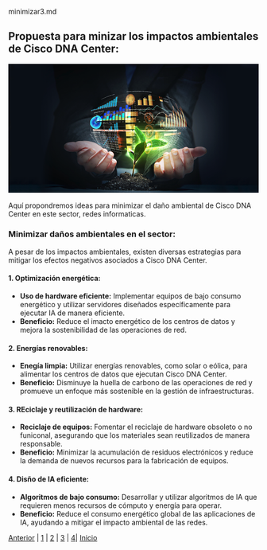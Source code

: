 minimizar3.md
## Propuesta para minizar los impactos ambientales de Cisco DNA Center:
![alt text](../../Imagenes/1250668.png)

Aquí propondremos ideas para minimizar el daño ambiental de Cisco DNA Center en este sector, redes informaticas.

### Minimizar daños ambientales en el sector:
A pesar de los impactos ambientales, existen diversas estrategias para mitigar los efectos negativos asociados a Cisco DNA Center.

#### 1. Optimización energética:
- **Uso de hardware eficiente:** Implementar equipos de bajo consumo energético y utilizar servidores diseñados específicamente para ejecutar IA de manera eficiente.
- **Beneficio:** Reduce el imacto energético de los centros de datos y mejora la sostenibilidad de las operaciones de red.

#### 2. Energías renovables:
- **Enegía limpia:** Utilizar energías renovables, como solar o eólica, para alimentar los centros de datos que ejecutan Cisco DNA Center.
- **Beneficio:** Disminuye la huella de carbono de las operaciones de red y promueve un enfoque más sostenible en la gestión de infraestructuras.

#### 3. REciclaje y reutilización de hardware:
- **Reciclaje de equipos:** Fomentar el reciclaje de hardware obsoleto o no funiconal, asegurando que los materiales sean reutilizados de manera responsable.
- **Beneficio:** Minimizar la acumulación de residuos electrónicos y reduce la demanda de nuevos recursos para la fabricación de equipos.

#### 4. Disño de IA eficiente:
- **Algoritmos de bajo consumo:** Desarrollar y utilizar algoritmos de IA que requieren menos recursos de cómputo y energía para operar.
- **Beneficio:** Reduce el consumo energético global de las aplicaciones de IA, ayudando a mitigar el impacto ambiental de las redes.


[Anterior](./impactoSector3.md) | [1](./aplicacionesIA3.md) | [2](./impactoAmbiental3.md) | [3](./impactoSector3.md) | [4](./minimizar3.md)| [Inicio](/README.md)
